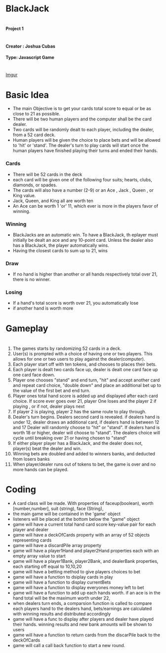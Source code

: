 # BlackJack 
#
#
#
#### Project 1
#
#### Creator : Joshua Cubas
#### Type: Javascript Game
#
#
[Imgur](https://i.imgur.com/igNdJ4a.jpg)
# Basic Idea

  - The main Objective is to get your cards total score to equal or be as close to 21 as possible.
  - There will be two human players and the computer shall be the card dealer.
  - Two cards will be randomly dealt to each player, including the dealer, from a 52 card deck. 
  - Human players will be given the choice to place bets and will be allowed to 'hit' or 'stand'. The dealer's turn to play cards will start once the human players have finished playing their turns and ended their hands.



### Cards

 - There will be 52 cards in the deck
 - each card will be given one of the following four suits; hearts, clubs, diamonds, or spades.
 - The cards will also have a number (2-9) or an Ace , Jack , Queen , or King value. 
 - Jack, Queen, and King all are worth ten
 - An Ace can be worth 1 'or' 11,  which ever is more in the players favor of winning.

### Winning

- BlackJacks are an automatic win. To have a BlackJack, th eplayer must initially be dealt an ace and any 10-point card. Unless the dealer also has a BlackJack, the player automatically wins.
- Having the closest cards to sum up to 21, wins

### Draw

- If no hand is higher than another or all hands respectively total over 21, there is no winner.

### Losing

- If a hand's total score is worth over 21, you automatically lose
- if another hand is worth more
#
#
# Gameplay
#
1. The games starts by randomizing 52 cards in a deck.
2. User(s) is prompted with a choice of having one or two players. This allows for one or two users to play against the dealer(computer).
3. Each player start off with ten tokens, and chooses to places their bets.
4. Each player is dealt two cards face up, dealer is dealt one card face up one card face down.
5. Player one chooses "stand" and end turn, "hit" and accept another card and repeat card choice, "double down" and place an additional bet up to the value of the first bet and end turn.
6. Player ones total hand score is added up and displayed after each card choice. If score ever goes over 21, player One loses and the player 2 if playing , or if not, dealer plays next
7. If player 2 is playing, player 2 has the same route to play through.
8. Dealer's turn begins. Dealers second card is revealed. if dealers hand is under 12, dealer draws an additional card, if dealers hand is between 12 and 17 Dealer will randomly choose to "hit" or "stand". If dealers hand is worth 18 or higher, dealer will choose to "stand". The dealers choice will cycle until breaking over 21 or having chosen to "stand"
9. If either player player has a BlackJack, and the dealer does not, player(s) beat the dealer and win.
10. Winning bets are doubled and added to winners banks, and deducted from losers banks
11. When player/dealer runs out of tokens to bet, the game is over and no more hands can be played.
#
#
# Coding

- A card class will be made. With properties of faceup(boolean), worth [number,number], suit (string), face (String),
- the main game will be contained in the 'game' object
- listeners will be placed at the bottom below the "game" object
- game will have a current total hand card score key-value pair for each player and dealer 
- game will have a deckOfCards property with an array of 52 objects representing cards
- game will have a discardPile array property
- game will have a player1Hand and player2Hand properties each with an empty array value to start
- game will have a player1Bank, player2Bank, and dealerBank properties, each starting off equal to 10,10,20
- game will have a betting method to give players choices to bet
- game will have a function to dsiplay cards in play
- game will have a function to display currentBets
- game will have a function to display everyones money left to bet
- game will have a function to add up each hands worth. if an ace is in the hand total will be the maximum worth under 22, 
- when dealers turn ends, a comparsion function is called to compare each players hand to the dealers hand, bets/earnings are calculated with winning results and distributed accordingly
- game will have a func to display after players and dealer have played their hands. winning results and new bank amounts will be shown to users
- game will have a function to return cards from the discarPile back to the deckOfCards 
- game will call a call back function to start a new round.




